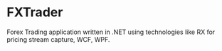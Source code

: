 # FXTrader
Forex Trading application written in .NET using technologies like RX for pricing stream capture, WCF, WPF.

